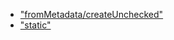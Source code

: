 * [&quot;fromMetadata/createUnchecked&quot;](modules/_frommetadata_createunchecked_.md)
* [&quot;static&quot;](modules/_static_.md)
